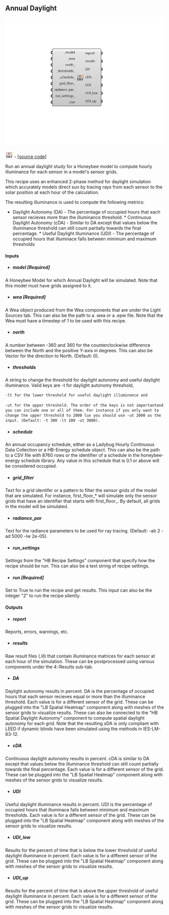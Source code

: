 ## Annual Daylight

![](../../images/components/Annual_Daylight.png)

![](../../images/icons/Annual_Daylight.png) - [[source code]](https://github.com/ladybug-tools/honeybee-grasshopper-radiance/blob/master/honeybee_grasshopper_radiance/src//HB%20Annual%20Daylight.py)


Run an annual daylight study for a Honeybee model to compute hourly illuminance for each sensor in a model's sensor grids. 

This recipe uses an enhanced 2-phase method for daylight simulation which accurately models direct sun by tracing rays from each sensor to the solar position at each hour of the calculation. 

The resulting illuminance is used to compute the following metrics: 

* Daylight Autonomy (DA) - The percentage of occupied hours that each sensor         recieves more than the illuminance threshold. * Continuous Daylight Autonomy (cDA) - Similar to DA except that values below the         illuminance threshold can still count partially towards the final percentage. * Useful Daylight Illuminance (UDI) - The percentage of occupied hours that         illuminace falls between minimum and maximum thresholds 



#### Inputs
* ##### model [Required]
A Honeybee Model for which Annual Daylight will be simulated. Note that this model must have grids assigned to it. 
* ##### wea [Required]
A Wea object produced from the Wea components that are under the Light Sources tab. This can also be the path to a .wea or a .epw file. Note that the Wea must have a timestep of 1 to be used with this recipe. 
* ##### north 
A number between -360 and 360 for the counterclockwise difference between the North and the positive Y-axis in degrees. This can also be Vector for the direction to North. (Default: 0). 
* ##### thresholds 
A string to change the threshold for daylight autonomy and useful daylight illuminance. Valid keys are -t for daylight autonomy threshold, 

    -lt for the lower threshold for useful daylight illuminance and

    -ut for the upper threshold. The order of the keys is not importantand you can include one or all of them. For instance if you only want to change the upper threshold to 2000 lux you should use -ut 2000 as the input. (Default: -t 300 -lt 100 -ut 3000). 
* ##### schedule 
An annual occupancy schedule, either as a Ladybug Hourly Continuous Data Collection or a HB-Energy schedule object. This can also be the path to a CSV file with 8760 rows or the identifier of a schedule in the honeybee-energy schedule library. Any value in this schedule that is 0.1 or above will be considered occupied. 
* ##### grid_filter 
Text for a grid identifer or a pattern to filter the sensor grids of the model that are simulated. For instance, first_floor_* will simulate only the sensor grids that have an identifier that starts with first_floor_. By default, all grids in the model will be simulated. 
* ##### radiance_par 
Text for the radiance parameters to be used for ray tracing. (Default: -ab 2 -ad 5000 -lw 2e-05). 
* ##### run_settings 
Settings from the "HB Recipe Settings" component that specify how the recipe should be run. This can also be a text string of recipe settings. 
* ##### run [Required]
Set to True to run the recipe and get results. This input can also be the integer "2" to run the recipe silently. 

#### Outputs
* ##### report
Reports, errors, warnings, etc. 
* ##### results
Raw result files (.ill) that contain illuminance matrices for each sensor at each hour of the simulation. These can be postprocessed using various components under the 4::Results sub-tab. 
* ##### DA
Daylight autonomy results in percent. DA is the percentage of occupied hours that each sensor recieves equal or more than the illuminance threshold. Each value is for a different sensor of the grid. These can be plugged into the "LB Spatial Heatmap" component along with meshes of the sensor grids to visualize results. These can also be connected to the "HB Spatial Daylight Autonomy" component to compute spatial daylight autonomy for each grid. Note that the resulting sDA is only compliant with LEED if dynamic blinds have been simulated using the methods in IES-LM-83-12. 
* ##### cDA
Continuous daylight autonomy results in percent. cDA is similar to DA except that values below the illuminance threshold can still count partially towards the final percentage. Each value is for a different sensor of the grid. These can be plugged into the "LB Spatial Heatmap" component along with meshes of the sensor grids to visualize results. 
* ##### UDI
Useful daylight illuminance results in percent. UDI is the percentage of occupied hours that illuminace falls between minimum and maximum thresholds. Each value is for a different sensor of the grid. These can be plugged into the "LB Spatial Heatmap" component along with meshes of the sensor grids to visualize results. 
* ##### UDI_low
Results for the percent of time that is below the lower threshold of useful daylight illuminance in percent. Each value is for a different sensor of the grid. These can be plugged into the "LB Spatial Heatmap" component along with meshes of the sensor grids to visualize results. 
* ##### UDI_up
Results for the percent of time that is above the upper threshold of useful daylight illuminance in percent. Each value is for a different sensor of the grid. These can be plugged into the "LB Spatial Heatmap" component along with meshes of the sensor grids to visualize results. 